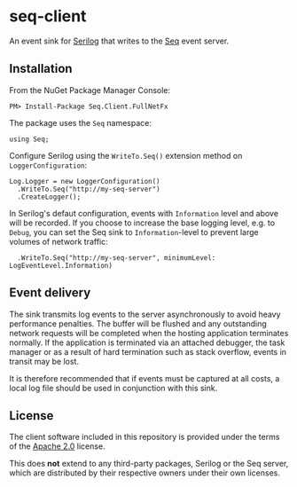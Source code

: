 seq-client
==========

An event sink for [Serilog](http://serilog.net) that writes to the [Seq](http://getseq.net) event server.

Installation
------------

From the NuGet Package Manager Console:

```
PM> Install-Package Seq.Client.FullNetFx
```

The package uses the `Seq` namespace:

```
using Seq;
```

Configure Serilog using the `WriteTo.Seq()` extension method on `LoggerConfiguration`:

```
Log.Logger = new LoggerConfiguration()
  .WriteTo.Seq("http://my-seq-server")
  .CreateLogger();
```

In Serilog's defaut configuration, events with `Information` level and above will be recorded. If
you choose to increase the base logging level, e.g. to `Debug`, you can set the Seq sink to
`Information`-level to prevent large volumes of network traffic:

```
  .WriteTo.Seq("http://my-seq-server", minimumLevel: LogEventLevel.Information)
```

Event delivery
--------------

The sink transmits log events to the server asynchronously to avoid heavy performance penalties. 
The buffer will be flushed and any outstanding network requests will be completed when the hosting
application terminates normally. If the application is terminated via an attached debugger, the task
manager or as a result of hard termination such as stack overflow, events in transit may be lost.

It is therefore recommended that if events must be captured at all costs, a local log file should be 
used in conjunction with this sink.

License
-------

The client software included in this repository is provided under the terms of
the [Apache 2.0](http://apache.org/licenses/LICENSE-2.0.html) license.

This does **not** extend to any third-party packages, Serilog or the Seq server, which
are distributed by their respective owners under their own licenses.
